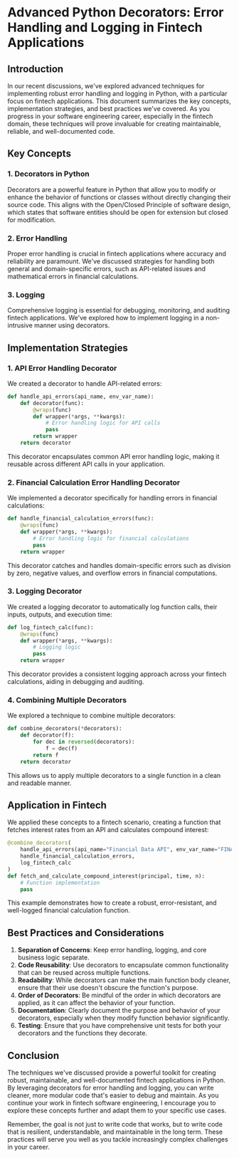 # Advanced Python Decorators: Error Handling and Logging in Fintech Applications

## Introduction

In our recent discussions, we've explored advanced techniques for implementing robust error handling and logging in Python, with a particular focus on fintech applications. This document summarizes the key concepts, implementation strategies, and best practices we've covered. As you progress in your software engineering career, especially in the fintech domain, these techniques will prove invaluable for creating maintainable, reliable, and well-documented code.

## Key Concepts

### 1. Decorators in Python

Decorators are a powerful feature in Python that allow you to modify or enhance the behavior of functions or classes without directly changing their source code. This aligns with the Open/Closed Principle of software design, which states that software entities should be open for extension but closed for modification.

### 2. Error Handling

Proper error handling is crucial in fintech applications where accuracy and reliability are paramount. We've discussed strategies for handling both general and domain-specific errors, such as API-related issues and mathematical errors in financial calculations.

### 3. Logging

Comprehensive logging is essential for debugging, monitoring, and auditing fintech applications. We've explored how to implement logging in a non-intrusive manner using decorators.

## Implementation Strategies

### 1. API Error Handling Decorator

We created a decorator to handle API-related errors:

```python
def handle_api_errors(api_name, env_var_name):
    def decorator(func):
        @wraps(func)
        def wrapper(*args, **kwargs):
            # Error handling logic for API calls
            pass
        return wrapper
    return decorator
```

This decorator encapsulates common API error handling logic, making it reusable across different API calls in your application.

### 2. Financial Calculation Error Handling Decorator

We implemented a decorator specifically for handling errors in financial calculations:

```python
def handle_financial_calculation_errors(func):
    @wraps(func)
    def wrapper(*args, **kwargs):
        # Error handling logic for financial calculations
        pass
    return wrapper
```

This decorator catches and handles domain-specific errors such as division by zero, negative values, and overflow errors in financial computations.

### 3. Logging Decorator

We created a logging decorator to automatically log function calls, their inputs, outputs, and execution time:

```python
def log_fintech_calc(func):
    @wraps(func)
    def wrapper(*args, **kwargs):
        # Logging logic
        pass
    return wrapper
```

This decorator provides a consistent logging approach across your fintech calculations, aiding in debugging and auditing.

### 4. Combining Multiple Decorators

We explored a technique to combine multiple decorators:

```python
def combine_decorators(*decorators):
    def decorator(f):
        for dec in reversed(decorators):
            f = dec(f)
        return f
    return decorator
```

This allows us to apply multiple decorators to a single function in a clean and readable manner.

## Application in Fintech

We applied these concepts to a fintech scenario, creating a function that fetches interest rates from an API and calculates compound interest:

```python
@combine_decorators(
    handle_api_errors(api_name="Financial Data API", env_var_name="FINANCIAL_API_KEY"),
    handle_financial_calculation_errors,
    log_fintech_calc
)
def fetch_and_calculate_compound_interest(principal, time, n):
    # Function implementation
    pass
```

This example demonstrates how to create a robust, error-resistant, and well-logged financial calculation function.

## Best Practices and Considerations

1. **Separation of Concerns**: Keep error handling, logging, and core business logic separate.
2. **Code Reusability**: Use decorators to encapsulate common functionality that can be reused across multiple functions.
3. **Readability**: While decorators can make the main function body cleaner, ensure that their use doesn't obscure the function's purpose.
4. **Order of Decorators**: Be mindful of the order in which decorators are applied, as it can affect the behavior of your function.
5. **Documentation**: Clearly document the purpose and behavior of your decorators, especially when they modify function behavior significantly.
6. **Testing**: Ensure that you have comprehensive unit tests for both your decorators and the functions they decorate.

## Conclusion

The techniques we've discussed provide a powerful toolkit for creating robust, maintainable, and well-documented fintech applications in Python. By leveraging decorators for error handling and logging, you can write cleaner, more modular code that's easier to debug and maintain. As you continue your work in fintech software engineering, I encourage you to explore these concepts further and adapt them to your specific use cases.

Remember, the goal is not just to write code that works, but to write code that is resilient, understandable, and maintainable in the long term. These practices will serve you well as you tackle increasingly complex challenges in your career.
